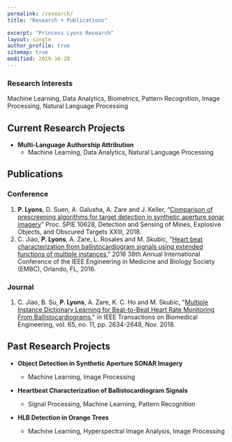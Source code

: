 ```yaml
---
permalink: /research/
title: "Research + Publications"

excerpt: "Princess Lyons Research"
layout: single
author_profile: true
sitemap: true
modified: 2019-10-28
---
```

### Research Interests
Machine Learning, Data Analytics, Biometrics, Pattern Recognition, Image Processing, Natural Language Processing

<!-- ## Summary
I conduct research in the Machine Learning and Sensing Lab...-->

## Current Research Projects
* **Multi-Language Authorship Attribution**
  * Machine Learning, Data Analytics, Natural Language Processing

## Publications
### Conference
1. **P. Lyons**, D. Suen, A. Galusha, A. Zare and J. Keller, “[Comparison of prescreening algorithms for target detection in synthetic aperture sonar imagery](https://www.spiedigitallibrary.org/conference-proceedings-of-spie/10628/1062811/Comparison-of-prescreening-algorithms-for-target-detection-in-synthetic-aperture/10.1117/12.2305175.short)” Proc. SPIE 10628, Detection and Sensing of Mines, Explosive Objects, and Obscured Targets XXIII, 2018.
2. C. Jiao, **P. Lyons**, A. Zare, L. Rosales and M. Skubic, "[Heart beat characterization from ballistocardiogram signals using extended functions of multiple instances](https://ieeexplore.ieee.org/document/7590812)," 2016 38th Annual International Conference of the IEEE Engineering in Medicine and Biology Society (EMBC), Orlando, FL, 2016.

### Journal
1. C. Jiao, B. Su, **P. Lyons**, A. Zare, K. C. Ho and M. Skubic, "[Multiple Instance Dictionary Learning for Beat-to-Beat Heart Rate Monitoring From Ballistocardiograms](https://ieeexplore.ieee.org/document/8307229)," in IEEE Transactions on Biomedical Engineering, vol. 65, no. 11, pp. 2634-2648, Nov. 2018.

## Past Research Projects
* **Object Detection in Synthetic Aperture SONAR Imagery**
  * Machine Learning, Image Processing

* **Heartbeat Characterization of Ballistocardiogram Signals**
  * Signal Processing, Machine Learning, Pattern Recognition

* **HLB Detection in Orange Trees**
  * Machine Learning, Hyperspectral Image Analysis, Image Processing
